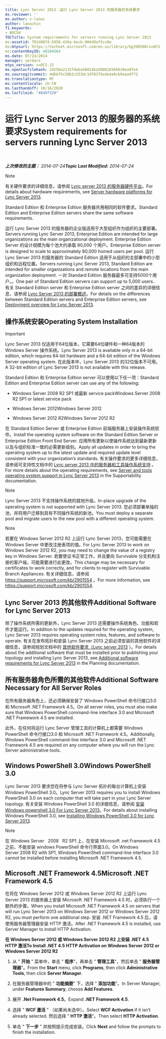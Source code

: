 ```yaml
---
title: Lync Server 2013：运行 Lync Server 2013 的服务器的系统要求
ms.reviewer: ''
ms.author: v-lanac
author: lanachin
f1.keywords:
- NOCSH
TOCTitle: System requirements for servers running Lync Server 2013
ms:assetid: 781d487d-5958-416a-becb-904d9af3cc0a
ms:mtpsurl: https://technet.microsoft.com/en-us/library/Gg398588(v=OCS.15)
ms:contentKeyID: 48184564
ms.date: 07/24/2014
manager: serdars
mtps_version: v=OCS.15
ms.openlocfilehash: 2d25be2132fdaba58024ba58081656b830ea9fe4
ms.sourcegitcommit: 4d6bf5c58b2c553dc1df8375ede4a9cb9eaadff2
ms.translationtype: MT
ms.contentlocale: zh-CN
ms.lasthandoff: 10/16/2020
ms.locfileid: "48497329"
---
```

# <a name="system-requirements-for-servers-running-lync-server-2013"></a><span data-ttu-id="d413e-102">运行 Lync Server 2013 的服务器的系统要求</span><span class="sxs-lookup"><span data-stu-id="d413e-102">System requirements for servers running Lync Server 2013</span></span>

<div data-xmlns="http://www.w3.org/1999/xhtml">

<div class="topic" data-xmlns="http://www.w3.org/1999/xhtml" data-msxsl="urn:schemas-microsoft-com:xslt" data-cs="https://msdn.microsoft.com/">

<div data-asp="https://msdn2.microsoft.com/asp">



</div>

<div id="mainSection">

<div id="mainBody">

<span> </span>

<span data-ttu-id="d413e-103">_**上次修改的主题：** 2014-07-24_</span><span class="sxs-lookup"><span data-stu-id="d413e-103">_**Topic Last Modified:** 2014-07-24_</span></span>

<div>


> [!NOTE]
> <span data-ttu-id="d413e-104">有关硬件要求的详细信息，请参阅 <A href="lync-server-2013-server-hardware-platforms.md">Lync server 2013 的服务器硬件平台</A>。</span><span class="sxs-lookup"><span data-stu-id="d413e-104">For details about hardware requirements, see <A href="lync-server-2013-server-hardware-platforms.md">Server hardware platforms for Lync Server 2013</A>.</span></span>



</div>

<span data-ttu-id="d413e-105">Standard Edition 和 Enterprise Edition 服务器共用相同的软件要求。</span><span class="sxs-lookup"><span data-stu-id="d413e-105">Standard Edition and Enterprise Edition servers share the same software requirements.</span></span>

<span data-ttu-id="d413e-106">运行 Lync Server 2013 的服务器的企业版适用于大型组织作为组织的主要部署。</span><span class="sxs-lookup"><span data-stu-id="d413e-106">Servers running Lync Server 2013, Enterprise Edition are intended for large organizations as the main organizational deployment.</span></span> <span data-ttu-id="d413e-107">Enterprise Edition Server 的设计规模为每个池大约承载 80,000 个用户。</span><span class="sxs-lookup"><span data-stu-id="d413e-107">Enterprise Edition server is designed to scale to approximately 80,000 homed users per pool.</span></span> <span data-ttu-id="d413e-108">运行 Lync Server 2013 的服务器的 Standard Edition 适用于从组织的主部署中的小型组织和远程位置。</span><span class="sxs-lookup"><span data-stu-id="d413e-108">Servers running Lync Server 2013, Standard Edition are intended for smaller organizations and remote locations from the main organization deployment.</span></span> <span data-ttu-id="d413e-109">一对 Standard Edition 服务器最多可支持5000个用户。。</span><span class="sxs-lookup"><span data-stu-id="d413e-109">One pair of Standard Edition servers can support up to 5,000 users..</span></span> <span data-ttu-id="d413e-110">有关 Standard Edition server 和 Enterprise Edition server 之间的差异的详细信息，请参阅 [Lync Server 2013 的部署概述](lync-server-2013-deployment-overview.md)。</span><span class="sxs-lookup"><span data-stu-id="d413e-110">For details on the differences between Standard Edition servers and Enterprise Edition servers, see [Deployment overview for Lync Server 2013](lync-server-2013-deployment-overview.md).</span></span>

<div>

## <a name="operating-system-installation"></a><span data-ttu-id="d413e-111">操作系统安装</span><span class="sxs-lookup"><span data-stu-id="d413e-111">Operating System Installation</span></span>

<div>


> [!IMPORTANT]
> <span data-ttu-id="d413e-112">Lync Server 2013 仅适用于64位版本，它需要64位硬件和一种64版本的 Windows Server 操作系统。</span><span class="sxs-lookup"><span data-stu-id="d413e-112">Lync Server 2013 is available only in a 64-bit edition, which requires 64-bit hardware and a 64-bit edition of the Windows Server operating system.</span></span> <span data-ttu-id="d413e-113">在此版本中，Lync Server 2013 的32位版本不可用。</span><span class="sxs-lookup"><span data-stu-id="d413e-113">A 32-bit edition of Lync Server 2013 is not available with this release.</span></span>



</div>

<span data-ttu-id="d413e-114">Standard Edition 和 Enterprise Edition server 可以使用以下任一项：</span><span class="sxs-lookup"><span data-stu-id="d413e-114">Standard Edition and Enterprise Edition server can use any of the following:</span></span>

  - <span data-ttu-id="d413e-115">Windows Server 2008 R2 SP1 或最新 service pack</span><span class="sxs-lookup"><span data-stu-id="d413e-115">Windows Server 2008 R2 SP1 or latest service pack</span></span>

  - <span data-ttu-id="d413e-116">Windows Server 2012</span><span class="sxs-lookup"><span data-stu-id="d413e-116">Windows Server 2012</span></span>

  - <span data-ttu-id="d413e-117">Windows Server 2012 R2</span><span class="sxs-lookup"><span data-stu-id="d413e-117">Windows Server 2012 R2</span></span>

<span data-ttu-id="d413e-118">在 Standard Edition Server 或 Enterprise Edition 前端服务器上安装操作系统软件。</span><span class="sxs-lookup"><span data-stu-id="d413e-118">Install the operating system software on the Standard Edition Server or Enterprise Edition Front End Server.</span></span> <span data-ttu-id="d413e-119">应用所有更新以使操作系统达到最新更新以及与组织标准一致的必需更新级别。</span><span class="sxs-lookup"><span data-stu-id="d413e-119">Apply all updates in order to bring the operating system up to the latest update and required update level consistent with your organization’s standards.</span></span> <span data-ttu-id="d413e-120">有关操作要求的更多详细信息，请参阅可支持性文档中的 [Lync server 2013 中的服务器和工具操作系统支持](lync-server-2013-server-and-tools-operating-system-support.md) 。</span><span class="sxs-lookup"><span data-stu-id="d413e-120">For more details about the operating requirements, see [Server and tools operating system support in Lync Server 2013](lync-server-2013-server-and-tools-operating-system-support.md) in the Supportability documentation.</span></span>

> [!NOTE] 
> <span data-ttu-id="d413e-121">Lync Server 2013 不支持操作系统的就地升级。</span><span class="sxs-lookup"><span data-stu-id="d413e-121">In-place upgrade of the operating system is not supported with Lync Server 2013.</span></span>  <span data-ttu-id="d413e-122">您必须部署单独的池，并将用户迁移到具有不同操作系统的新池。</span><span class="sxs-lookup"><span data-stu-id="d413e-122">You must deploy a separate pool and migrate users to the new pool with a different operating system.</span></span>

<div>


> [!NOTE]
> <span data-ttu-id="d413e-123">若要在 Windows Server 2012 R2 上运行 Lync Server 2013，您可能需要在 Windows Server 中更改注册表项的值。</span><span class="sxs-lookup"><span data-stu-id="d413e-123">For Lync Server 2013 to work on Windows Server 2012 R2, you may need to change the value of a registry key in Windows Server.</span></span> <span data-ttu-id="d413e-124">若要使证书正常工作，并且要向 Survivable 分支机构注册的客户端，可能需要进行此更改。</span><span class="sxs-lookup"><span data-stu-id="d413e-124">This change may be necessary for certificates to work correctly, and for clients to register with Survivable Branch Appliances.</span></span> <span data-ttu-id="d413e-125">有关详细信息，请参阅 <A class=uri href="https://support.microsoft.com/kb/2901554">https://support.microsoft.com/kb/2901554</A> 。</span><span class="sxs-lookup"><span data-stu-id="d413e-125">For more information, see <A class=uri href="https://support.microsoft.com/kb/2901554">https://support.microsoft.com/kb/2901554</A>.</span></span>



</div>

<div>

## <a name="additional-software-for-lync-server-2013"></a><span data-ttu-id="d413e-126">Lync Server 2013 的其他软件</span><span class="sxs-lookup"><span data-stu-id="d413e-126">Additional Software for Lync Server 2013</span></span>

<span data-ttu-id="d413e-127">除了操作系统所需的更新外，Lync Server 2013 还需要操作系统角色、功能和软件才能运行。</span><span class="sxs-lookup"><span data-stu-id="d413e-127">In addition to the updates required for the operating system, Lync Server 2013 requires operating system roles, features, and software to operate.</span></span> <span data-ttu-id="d413e-128">有关在发布拓扑和安装 Lync Server 2013 之前必须安装的其他软件的详细信息，请参阅规划文档中的 [其他软件要求（Lync server 2013](lync-server-2013-additional-software-requirements.md) ）。</span><span class="sxs-lookup"><span data-stu-id="d413e-128">For details about the additional software that must be installed prior to publishing your topology and installing Lync Server 2013, see [Additional software requirements for Lync Server 2013](lync-server-2013-additional-software-requirements.md) in the Planning documentation.</span></span>

</div>

</div>

<div>

## <a name="additional-software-necessary-for-all-server-roles"></a><span data-ttu-id="d413e-129">所有服务器角色所需的其他软件</span><span class="sxs-lookup"><span data-stu-id="d413e-129">Additional Software Necessary for All Server Roles</span></span>

<span data-ttu-id="d413e-130">在所有服务器角色上，还必须确保安装了 Windows PowerShell 命令行接口3.0 和 Microsoft .NET Framework 4.5。</span><span class="sxs-lookup"><span data-stu-id="d413e-130">On all server roles, you must also make sure that Windows PowerShell command-line interface 3.0 and Microsoft .NET Framework 4.5 are installed.</span></span>

<span data-ttu-id="d413e-131">此外，在任何将运行 Lync Server 管理工具的计算机上都需要 Windows PowerShell 命令行接口3.0 和 Microsoft .NET Framework 4.5。</span><span class="sxs-lookup"><span data-stu-id="d413e-131">Additionally, Windows PowerShell command-line interface 3.0 and Microsoft .NET Framework 4.5 are required on any computer where you will run the Lync Server administrative tools.</span></span>

<div>

## <a name="windows-powershell-30"></a><span data-ttu-id="d413e-132">Windows PowerShell 3.0</span><span class="sxs-lookup"><span data-stu-id="d413e-132">Windows PowerShell 3.0</span></span>

<span data-ttu-id="d413e-133">Lync Server 2013 要求您在将参与 Lync Server 拓扑的每台计算机上安装 Windows PowerShell 3.0。</span><span class="sxs-lookup"><span data-stu-id="d413e-133">Lync Server 2013 requires you to install Windows PowerShell 3.0 on each computer that will take part in your Lync Server topology.</span></span> <span data-ttu-id="d413e-134">有关安装 Windows PowerShell 3.0 的详细信息，请参阅 [安装 Windows powershell 3.0 For Lync Server 2013](lync-server-2013-installing-windows-powershell-3-0.md)。</span><span class="sxs-lookup"><span data-stu-id="d413e-134">For details about installing Windows PowerShell 3.0, see [Installing Windows PowerShell 3.0 for Lync Server 2013](lync-server-2013-installing-windows-powershell-3-0.md).</span></span>

<div>


> [!NOTE]
> <span data-ttu-id="d413e-135">在 Windows Server &nbsp; 2008 &nbsp; R2 SP1 上，在安装 Microsoft .net Framework 4.5 之前，不能安装 windows PowerShell 命令行界面3.0。</span><span class="sxs-lookup"><span data-stu-id="d413e-135">On Windows Server&nbsp;2008&nbsp;R2 with SP1, Windows PowerShell command-line interface 3.0 cannot be installed before installing Microsoft .NET Framework 4.5.</span></span>



</div>

</div>

<div>

## <a name="microsoft-net-framework-45"></a><span data-ttu-id="d413e-136">Microsoft .NET Framework 4.5</span><span class="sxs-lookup"><span data-stu-id="d413e-136">Microsoft .NET Framework 4.5</span></span>

<span data-ttu-id="d413e-137">在将在 Windows Server 2012 或 Windows Server 2012 R2 上运行 Lync Server 2013 的服务器上安装 Microsoft .NET Framework 4.5 时，必须执行一个额外的步骤。</span><span class="sxs-lookup"><span data-stu-id="d413e-137">When you install Microsoft .NET Framework 4.5 on servers that will run Lync Server 2013 on Windows Server 2012 or Windows Server 2012 R2, you must perform one additional step.</span></span> <span data-ttu-id="d413e-138">安装 .NET Framework 4.5 后，请使用服务器管理器安装 HTTP 激活。</span><span class="sxs-lookup"><span data-stu-id="d413e-138">After .NET Framework 4.5 is installed, use Server Manager to install HTTP Activation.</span></span>

<span data-ttu-id="d413e-139">**在 Windows Server 2012 或 Windows Server 2012 R2 上安装 .NET 4.5 HTTP 激活**</span><span class="sxs-lookup"><span data-stu-id="d413e-139">**To Install .NET 4.5 HTTP Activation on Windows Server 2012 or Windows Server 2012 R2**</span></span>

1.  <span data-ttu-id="d413e-140">从 " **开始** " 菜单中，单击 " **程序**"，再单击 " **管理工具**"，然后单击 " **服务器管理器**"。</span><span class="sxs-lookup"><span data-stu-id="d413e-140">From the **Start** menu, click **Programs**, then click **Administrative Tools**, then click **Server Manager**.</span></span>

2.  <span data-ttu-id="d413e-141">在服务器管理器中的 " **功能摘要**" 下，选择 " **添加功能**"。</span><span class="sxs-lookup"><span data-stu-id="d413e-141">In Server Manager, under **Features Summary**, choose **Add Features**.</span></span>

3.  <span data-ttu-id="d413e-142">展开 **.Net Framework 4.5**。</span><span class="sxs-lookup"><span data-stu-id="d413e-142">Expand **.NET Framework 4.5**.</span></span>

4.  <span data-ttu-id="d413e-143">选择 " **WCF 激活** " （如果尚未选中）。</span><span class="sxs-lookup"><span data-stu-id="d413e-143">Select **WCF Activation** if it isn’t already selected.</span></span> <span data-ttu-id="d413e-144">然后选择 " **HTTP 激活**"。</span><span class="sxs-lookup"><span data-stu-id="d413e-144">Then select **HTTP Activation**.</span></span>

5.  <span data-ttu-id="d413e-145">单击 " **下一步** " 并按照提示完成安装。</span><span class="sxs-lookup"><span data-stu-id="d413e-145">Click **Next** and follow the prompts to finish the installation.</span></span>

</div>

</div>

</div>

<span> </span>

</div>

</div>

</div>

